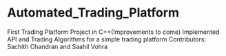 # Automated_Trading_Platform
First Trading Platform Project in C++(Improvements to come)
Implemented API and Trading Algorithms for a simple trading platform
Contributors: Sachith Chandran and Saahil Vohra
